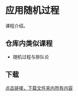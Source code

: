 # 应用随机过程

课程介绍。

## 仓库内类似课程

- 随机过程与排队论

## 下载

[点击链接，下载文件夹内所有内容](https://xovee.github.io/gitzip/?https://github.com/Xovee/uestc-course/tree/master/课程目录/应用随机过程)
